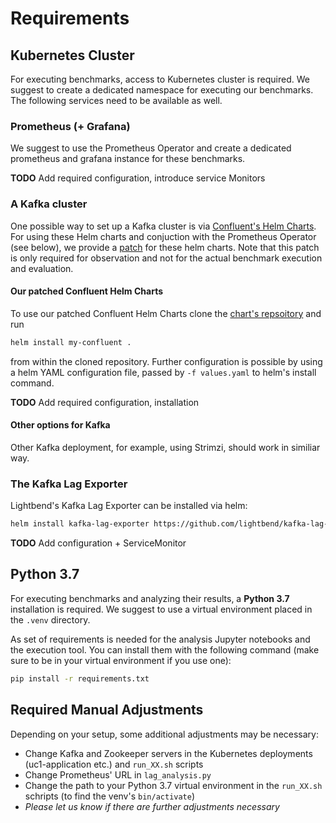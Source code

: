 # Requirements


## Kubernetes Cluster

For executing benchmarks, access to Kubernetes cluster is required. We suggest
to create a dedicated namespace for executing our benchmarks. The following
services need to be available as well.

### Prometheus (+ Grafana)

We suggest to use the Prometheus Operator and create a dedicated prometheus and
grafana instance for these benchmarks.

**TODO** Add required configuration, introduce service Monitors

### A Kafka cluster

One possible way to set up a Kafka cluster is via [Confluent's Helm Charts](https://github.com/confluentinc/cp-helm-charts).
For using these Helm charts and conjuction with the Prometheus Operator (see
below), we provide a [patch](https://github.com/SoerenHenning/cp-helm-charts)
for these helm charts. Note that this patch is only required for observation and
not for the actual benchmark execution and evaluation.

#### Our patched Confluent Helm Charts

To use our patched Confluent Helm Charts clone the
[chart's repsoitory](https://github.com/SoerenHenning/cp-helm-charts) and run

```sh
helm install my-confluent .
```

from within the cloned repository. Further configuration is possible by using a
helm YAML configuration file, passed by `-f values.yaml` to helm's install
command.

**TODO** Add required configuration, installation

#### Other options for Kafka

Other Kafka deployment, for example, using Strimzi, should work in similiar way.

### The Kafka Lag Exporter

Lightbend's Kafka Lag Exporter can be installed via helm:

```sh
helm install kafka-lag-exporter https://github.com/lightbend/kafka-lag-exporter/releases/download/v0.6.0/kafka-lag-exporter-0.6.0.tgz
```

**TODO** Add configuration + ServiceMonitor


## Python 3.7

For executing benchmarks and analyzing their results, a **Python 3.7** installation
is required. We suggest to use a virtual environment placed in the `.venv` directory.

As set of requirements is needed for the analysis Jupyter notebooks and the
execution tool. You can install them with the following command (make sure to
be in your virtual environment if you use one):

```sh
pip install -r requirements.txt 
```


## Required Manual Adjustments

Depending on your setup, some additional adjustments may be necessary:

* Change Kafka and Zookeeper servers in the Kubernetes deployments (uc1-application etc.) and `run_XX.sh` scripts
* Change Prometheus' URL in `lag_analysis.py`
* Change the path to your Python 3.7 virtual environment in the `run_XX.sh` schripts (to find the venv's `bin/activate`)
* *Please let us know if there are further adjustments necessary*